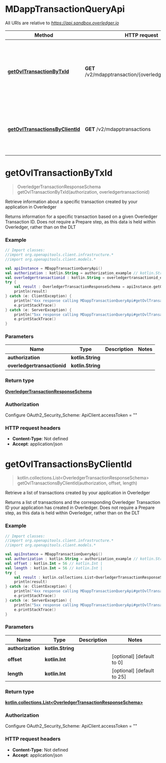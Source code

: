 # MDappTransactionQueryApi

All URIs are relative to *https://api.sandbox.overledger.io*

Method | HTTP request | Description
------------- | ------------- | -------------
[**getOvlTransactionByTxId**](MDappTransactionQueryApi.md#getOvlTransactionByTxId) | **GET** /v2/mdapptransaction/{overledgertransactionid} | Retrieve information about a specific transaction created by your application in Overledger
[**getOvlTransactionsByClientId**](MDappTransactionQueryApi.md#getOvlTransactionsByClientId) | **GET** /v2/mdapptransactions | Retrieve a list of transactions created by your application in Overledger


<a name="getOvlTransactionByTxId"></a>
# **getOvlTransactionByTxId**
> OverledgerTransactionResponseSchema getOvlTransactionByTxId(authorization, overledgertransactionid)

Retrieve information about a specific transaction created by your application in Overledger

Returns information for a specific transaction based on a given Overledger Transaction ID. Does not require a Prepare step, as this data is held within Overledger, rather than on the DLT

### Example
```kotlin
// Import classes:
//import org.openapitools.client.infrastructure.*
//import org.openapitools.client.models.*

val apiInstance = MDappTransactionQueryApi()
val authorization : kotlin.String = authorization_example // kotlin.String | 
val overledgertransactionid : kotlin.String = overledgertransactionid_example // kotlin.String | 
try {
    val result : OverledgerTransactionResponseSchema = apiInstance.getOvlTransactionByTxId(authorization, overledgertransactionid)
    println(result)
} catch (e: ClientException) {
    println("4xx response calling MDappTransactionQueryApi#getOvlTransactionByTxId")
    e.printStackTrace()
} catch (e: ServerException) {
    println("5xx response calling MDappTransactionQueryApi#getOvlTransactionByTxId")
    e.printStackTrace()
}
```

### Parameters

Name | Type | Description  | Notes
------------- | ------------- | ------------- | -------------
 **authorization** | **kotlin.String**|  |
 **overledgertransactionid** | **kotlin.String**|  |

### Return type

[**OverledgerTransactionResponseSchema**](OverledgerTransactionResponseSchema.md)

### Authorization


Configure OAuth2_Security_Scheme:
    ApiClient.accessToken = ""

### HTTP request headers

 - **Content-Type**: Not defined
 - **Accept**: application/json

<a name="getOvlTransactionsByClientId"></a>
# **getOvlTransactionsByClientId**
> kotlin.collections.List&lt;OverledgerTransactionResponseSchema&gt; getOvlTransactionsByClientId(authorization, offset, length)

Retrieve a list of transactions created by your application in Overledger

Returns a list of transactions and the corresponding Overledger Transaction ID your application has created in Overledger. Does not require a Prepare step, as this data is held within Overledger, rather than on the DLT

### Example
```kotlin
// Import classes:
//import org.openapitools.client.infrastructure.*
//import org.openapitools.client.models.*

val apiInstance = MDappTransactionQueryApi()
val authorization : kotlin.String = authorization_example // kotlin.String | 
val offset : kotlin.Int = 56 // kotlin.Int | 
val length : kotlin.Int = 56 // kotlin.Int | 
try {
    val result : kotlin.collections.List<OverledgerTransactionResponseSchema> = apiInstance.getOvlTransactionsByClientId(authorization, offset, length)
    println(result)
} catch (e: ClientException) {
    println("4xx response calling MDappTransactionQueryApi#getOvlTransactionsByClientId")
    e.printStackTrace()
} catch (e: ServerException) {
    println("5xx response calling MDappTransactionQueryApi#getOvlTransactionsByClientId")
    e.printStackTrace()
}
```

### Parameters

Name | Type | Description  | Notes
------------- | ------------- | ------------- | -------------
 **authorization** | **kotlin.String**|  |
 **offset** | **kotlin.Int**|  | [optional] [default to 0]
 **length** | **kotlin.Int**|  | [optional] [default to 25]

### Return type

[**kotlin.collections.List&lt;OverledgerTransactionResponseSchema&gt;**](OverledgerTransactionResponseSchema.md)

### Authorization


Configure OAuth2_Security_Scheme:
    ApiClient.accessToken = ""

### HTTP request headers

 - **Content-Type**: Not defined
 - **Accept**: application/json

